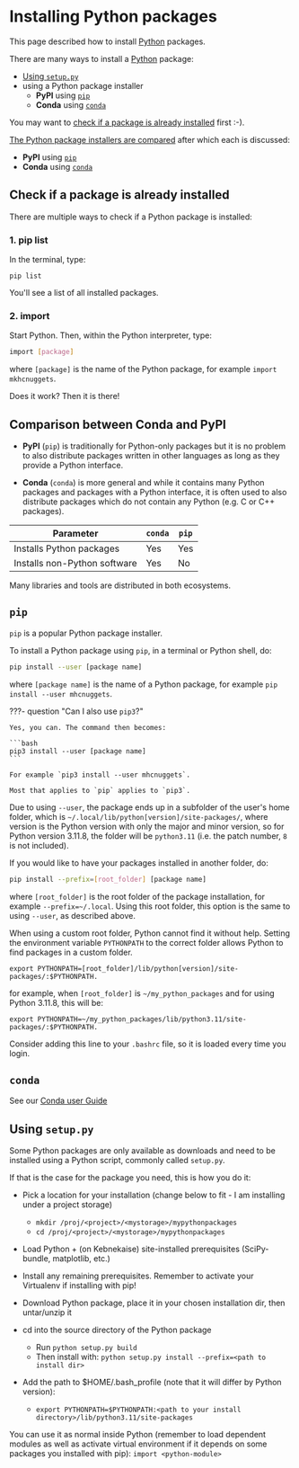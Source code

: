 # Installing Python packages

This page described how to install [Python](python.md) packages.

There are many ways to install a [Python](python.md) package:

- [Using `setup.py`](#using-setup.py)
- using a Python package installer
  - **PyPI** using [`pip`](#pip)
  - **Conda** using [`conda`](#conda)

You may want to [check if a package is already installed](#check-if-a-package-is-already-installed) first :-).

[The Python package installers are compared](#comparison-between-conda-and-pypi)
after which each is discussed:
- **PyPI** using [`pip`](#pip)
- **Conda** using [`conda`](#conda)

## Check if a package is already installed

There are multiple ways to check if a Python package is installed:

### 1. pip list

In the terminal, type:

```
pip list
```

You'll see a list of all installed packages. 

### 2. import

Start Python. Then, within the Python interpreter, type:

```bash
import [package]
```

where `[package]` is the name of the Python package, 
for example `import mkhcnuggets`.

Does it work? Then it is there!

## Comparison between Conda and PyPI

* **PyPI** (`pip`) is traditionally for Python-only packages but it is no problem to
also distribute packages written in other languages as long as they provide a
Python interface.

* **Conda** (`conda`) is more general and while it contains many Python packages and
packages with a Python interface, it is often used to also distribute packages
which do not contain any Python (e.g. C or C++ packages).

| Parameter                    | `conda` | `pip` |
|------------------------------|---------|-------|
| Installs Python packages     | Yes     | Yes   |
| Installs non-Python software | Yes     | No    |

Many libraries and tools are distributed in both ecosystems.

## `pip`

`pip` is a popular Python package installer.

To install a Python package using `pip`, 
in a terminal or Python shell, do:

```bash
pip install --user [package name]
```

where `[package name]` is the name of a Python package,
for example `pip install --user mhcnuggets`.

???- question "Can I also use `pip3`?"

    Yes, you can. The command then becomes:

    ```bash
    pip3 install --user [package name]
    ```

    For example `pip3 install --user mhcnuggets`.

    Most that applies to `pip` applies to `pip3`.

Due to using `--user`, the package ends up in 
a subfolder of the user's home folder, which is `~/.local/lib/python[version]/site-packages/`,
where version is the Python version with only the major and minor version,
so for Python version 3.11.8, the folder will be `python3.11` (i.e. the patch number,
`8` is not included).

If you would like to have your packages installed in another folder, do:

```bash
pip install --prefix=[root_folder] [package name]
```

where `[root_folder]` is the root folder of the package installation,
for example `--prefix=~/.local`.
Using this root folder, this option is the same to using `--user`,
as described above.

When using a custom root folder, Python cannot find it without help.
Setting the environment variable `PYTHONPATH` to the correct folder
allows Python to find packages in a custom folder.

```
export PYTHONPATH=[root_folder]/lib/python[version]/site-packages/:$PYTHONPATH.
```

for example, when `[root_folder]` is `~/my_python_packages` and for using Python
3.11.8, this will be:

```
export PYTHONPATH=~/my_python_packages/lib/python3.11/site-packages/:$PYTHONPATH.
```

Consider adding this line to your `.bashrc` file, 
so it is loaded every time you login.

## `conda`

See our [Conda user Guide](../cluster_guides/conda.md)

## Using `setup.py`

Some Python packages are only available as downloads
and need to be installed using a Python script,
commonly called `setup.py`.

If that is the case for the package you need, this is how you do it: 

- Pick a location for your installation 
  (change below to fit - I am installing under a project storage)

   - ``mkdir /proj/<project>/<mystorage>/mypythonpackages``
   - ``cd /proj/<project>/<mystorage>/mypythonpackages``
   
- Load Python + (on Kebnekaise) site-installed prerequisites (SciPy-bundle, matplotlib, etc.)
- Install any remaining prerequisites. Remember to activate your Virtualenv if installing with pip!
- Download Python package, place it in your chosen installation dir, then untar/unzip it
- cd into the source directory of the Python package

   - Run ``python setup.py build``
   - Then install with: ``python setup.py install --prefix=<path to install dir>``
   
- Add the path to $HOME/.bash_profile (note that it will differ by Python version): 

   - ``export PYTHONPATH=$PYTHONPATH:<path to your install directory>/lib/python3.11/site-packages``
   
You can use it as normal inside Python (remember to load dependent modules as well as activate virtual environment if it depends on some packages you installed with pip): ``import <python-module>``
